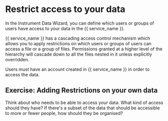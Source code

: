 # Restrict access to your data

In the Instrument Data Wizard, you can define which users or groups of users have access to your data in the {{ service_name }}. 

{{ service_name }} has a cascading access control mechanism which allows you to apply restrictions on which users or groups of users can access a file or a group of files. Permissions granted at a higher level of the hierarchy will cascade down to all the files nested in it unless explicitly overridden.

Users must have an account created in {{ service_name }} in order to access the data.

## Exercise: Adding Restrictions on your own data

Think about who needs to be able to access your data. What kind of access should they have? If there's a subset of the data that should be accessible to more or fewer people, how should they be organised?
